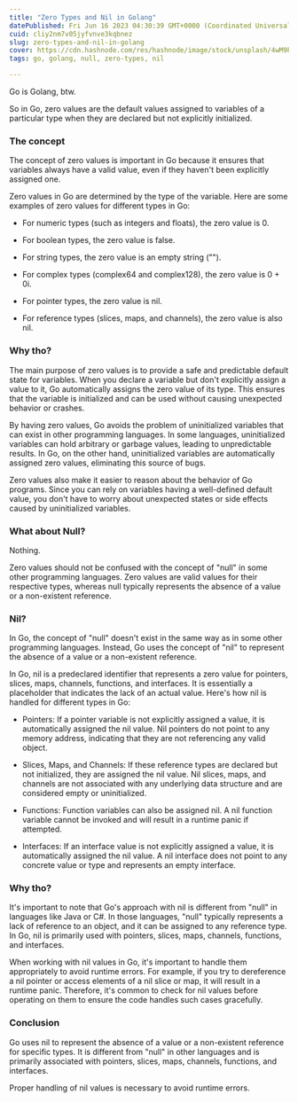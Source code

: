 ```yaml
---
title: "Zero Types and Nil in Golang"
datePublished: Fri Jun 16 2023 04:30:39 GMT+0000 (Coordinated Universal Time)
cuid: cliy2nm7v05jyfvnve3kqbnez
slug: zero-types-and-nil-in-golang
cover: https://cdn.hashnode.com/res/hashnode/image/stock/unsplash/4wM9P7c8its/upload/48bbf14ec59b04da378b43c56aea4da6.jpeg
tags: go, golang, null, zero-types, nil

---
```


Go is Golang, btw.

So in Go, zero values are the default values assigned to variables of a particular type when they are declared but not explicitly initialized.

### The concept

The concept of zero values is important in Go because it ensures that variables always have a valid value, even if they haven't been explicitly assigned one.

Zero values in Go are determined by the type of the variable. Here are some examples of zero values for different types in Go:

* For numeric types (such as integers and floats), the zero value is 0.
    
* For boolean types, the zero value is false.
    
* For string types, the zero value is an empty string ("").
    
* For complex types (complex64 and complex128), the zero value is 0 + 0i.
    
* For pointer types, the zero value is nil.
    
* For reference types (slices, maps, and channels), the zero value is also nil.
    

### Why tho?

The main purpose of zero values is to provide a safe and predictable default state for variables. When you declare a variable but don't explicitly assign a value to it, Go automatically assigns the zero value of its type. This ensures that the variable is initialized and can be used without causing unexpected behavior or crashes.

By having zero values, Go avoids the problem of uninitialized variables that can exist in other programming languages. In some languages, uninitialized variables can hold arbitrary or garbage values, leading to unpredictable results. In Go, on the other hand, uninitialized variables are automatically assigned zero values, eliminating this source of bugs.

Zero values also make it easier to reason about the behavior of Go programs. Since you can rely on variables having a well-defined default value, you don't have to worry about unexpected states or side effects caused by uninitialized variables.

### What about Null?

Nothing.

Zero values should not be confused with the concept of "null" in some other programming languages. Zero values are valid values for their respective types, whereas null typically represents the absence of a value or a non-existent reference.

### Nil?

In Go, the concept of "null" doesn't exist in the same way as in some other programming languages. Instead, Go uses the concept of "nil" to represent the absence of a value or a non-existent reference.

In Go, nil is a predeclared identifier that represents a zero value for pointers, slices, maps, channels, functions, and interfaces. It is essentially a placeholder that indicates the lack of an actual value. Here's how nil is handled for different types in Go:

* Pointers: If a pointer variable is not explicitly assigned a value, it is automatically assigned the nil value. Nil pointers do not point to any memory address, indicating that they are not referencing any valid object.
    
* Slices, Maps, and Channels: If these reference types are declared but not initialized, they are assigned the nil value. Nil slices, maps, and channels are not associated with any underlying data structure and are considered empty or uninitialized.
    
* Functions: Function variables can also be assigned nil. A nil function variable cannot be invoked and will result in a runtime panic if attempted.
    
* Interfaces: If an interface value is not explicitly assigned a value, it is automatically assigned the nil value. A nil interface does not point to any concrete value or type and represents an empty interface.
    

### Why tho?

It's important to note that Go's approach with nil is different from "null" in languages like Java or C#. In those languages, "null" typically represents a lack of reference to an object, and it can be assigned to any reference type. In Go, nil is primarily used with pointers, slices, maps, channels, functions, and interfaces.

When working with nil values in Go, it's important to handle them appropriately to avoid runtime errors. For example, if you try to dereference a nil pointer or access elements of a nil slice or map, it will result in a runtime panic. Therefore, it's common to check for nil values before operating on them to ensure the code handles such cases gracefully.

### Conclusion

Go uses nil to represent the absence of a value or a non-existent reference for specific types. It is different from "null" in other languages and is primarily associated with pointers, slices, maps, channels, functions, and interfaces.

Proper handling of nil values is necessary to avoid runtime errors.